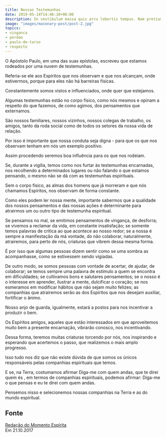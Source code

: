 ```yaml
---
title: Nossas Testemunhas
date: 2019-05-14T14:46:10+06:00
description: In vestibulum massa quis arcu lobortis tempus. Nam pretium arcu in odio vulputate luctus.
image: "images/masonary-post/post-2.jpg"
topics:
- vinganca
- perdao
- paulo-de-tarso
- respeito
---
```



O Apóstolo Paulo, em uma das suas epístolas, escreveu que estamos rodeados por
uma nuvem de testemunhas.

Referia-se ele aos Espíritos que nos observam e que nos alcançam, onde
estivermos, porque para eles não há barreiras físicas.

Constantemente somos vistos e influenciados, onde quer que estejamos.

Algumas testemunhas estão no corpo físico, como nós mesmos e opinam a respeito
do que fazemos, de como agimos, dos pensamentos que externamos.

São nossos familiares, nossos vizinhos, nossos colegas de trabalho, os amigos,
tanto da roda social como de todos os setores da nossa vida de relação.

Por isso é importante que nossa conduta seja digna - para que os que nos
observam tenham em nós um exemplo positivo.

Assim procedendo seremos boa influência para os que nos rodeiam.

Se, durante a vigília, temos como nos furtar às testemunhas encarnadas, nos
recolhendo a determinados lugares ou não falando o que estamos pensando, o
mesmo não se dá com as testemunhas espirituais.

Sem o corpo físico, as almas dos homens que já morreram e que nós chamamos
Espíritos, nos observam de forma constante.

Como eles podem ler nossa mente, importante sabermos que a qualidade dos nossos
pensamentos e das nossas ações é determinante para atrairmos um ou outro tipo
de testemunha espiritual.

Se pensamos no mal, se emitimos pensamentos de vingança, de desforra; se
vivemos a reclamar da vida, em constante insatisfação; se somente temos
palavras de crítica ao que acontece ao nosso redor; se a nossa é sempre a
manifestação da má vontade, do não colaborar, naturalmente, atrairemos, para
perto de nós, criaturas que vibrem dessa mesma forma.

É por isso que algumas pessoas dizem sentir como se uma sombra as acompanhasse,
como se estivessem sendo vigiadas.

De outro modo, se somos pessoas com vontade de acertar, de ajudar, de
colaborar; se temos sempre uma palavra de estímulo a quem se encontra em
dificuldades; se cultivamos bons e salutares pensamentos; se o nosso é o
interesse em aprender, ilustrar a mente, dulcificar o coração; se nos esmeramos
em modificar hábitos que não sejam muito felizes; as companhias que atrairemos
serão as dos Espíritos que nos desejam auxiliar, fortificar o ânimo.

Nosso anjo de guarda, igualmente, estará a postos para nos incentivar a
produzir o bem.

Os Espíritos amigos, aqueles que estão interessados em que aproveitemos muito
bem a presente encarnação, vibrarão conosco, nos incentivando.

Dessa forma, teremos muitas criaturas torcendo por nós, nos inspirando e
esperando que acertemos o passo, que realizemos o mais amplo progresso.

Isso tudo nos diz que não existe dúvida de que somos os únicos responsáveis
pelas companhias espirituais que temos.

E se, na Terra, costumamos afirmar Diga-me com quem andas, que te direi quem és
, em termos de companhias espirituais, podemos afirmar: Diga-me o que pensas e
eu te direi com quem andas.

Pensemos nisso e selecionemos nossas companhias na Terra e as do mundo
espiritual.


## Fonte
[Redação do Momento Espírita](http://www.momento.com.br/pt/ler_texto.php?id=5241)  
Em 21.10.2017
